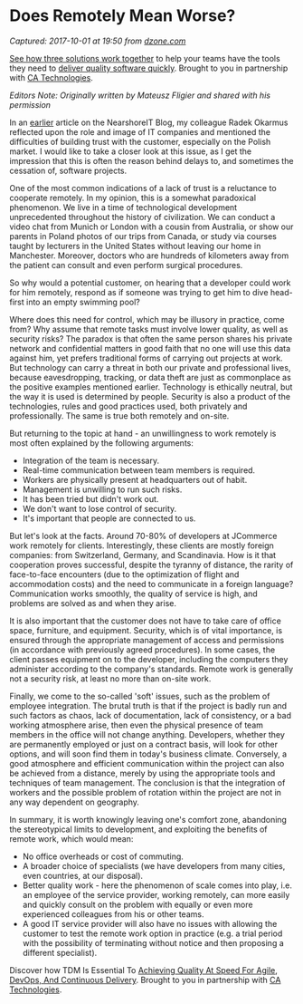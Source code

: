 # Does Remotely Mean Worse?

_Captured: 2017-10-01 at 19:50 from [dzone.com](https://dzone.com/articles/outsourcing-does-remotely-mean-worse?edition=329500&utm_source=Daily%20Digest&utm_medium=email&utm_campaign=Daily%20Digest%202017-10-01)_

[See how three solutions work together](https://dzone.com/go?i=204124&u=https%3A%2F%2Fad.doubleclick.net%2Fddm%2Ftrackclk%2FN6040.130331DZONE%2FB11226848.150413346%3Bdc_trk_aid%3D321098505%3Bdc_trk_cid%3D81553809%3Bdc_lat%3D%3Bdc_rdid%3D%3Btag_for_child_directed_treatment%3D) to help your teams have the tools they need to [deliver quality software quickly](https://dzone.com/go?i=204124&u=https%3A%2F%2Fad.doubleclick.net%2Fddm%2Ftrackclk%2FN6040.130331DZONE%2FB11226848.150123399%3Bdc_trk_aid%3D321096583%3Bdc_trk_cid%3D81552442%3Bdc_lat%3D%3Bdc_rdid%3D%3Btag_for_child_directed_treatment%3D). Brought to you in partnership with [CA Technologies](https://dzone.com/go?i=204124&u=https%3A%2F%2Fad.doubleclick.net%2Fddm%2Ftrackclk%2FN6040.130331DZONE%2FB11226848.150413346%3Bdc_trk_aid%3D321098505%3Bdc_trk_cid%3D81553809%3Bdc_lat%3D%3Bdc_rdid%3D%3Btag_for_child_directed_treatment%3D).

_Editors Note: Originally written by Mateusz Fligier and shared with his permission_

In an [earlier](http://blog.nearshore-it.eu/outsourcing/it-service-provider-trusted-technology-partner/) article on the NearshoreIT Blog, my colleague Radek Okarmus reflected upon the role and image of IT companies and mentioned the difficulties of building trust with the customer, especially on the Polish market. I would like to take a closer look at this issue, as I get the impression that this is often the reason behind delays to, and sometimes the cessation of, software projects.

One of the most common indications of a lack of trust is a reluctance to cooperate remotely. In my opinion, this is a somewhat paradoxical phenomenon. We live in a time of technological development unprecedented throughout the history of civilization. We can conduct a video chat from Munich or London with a cousin from Australia, or show our parents in Poland photos of our trips from Canada, or study via courses taught by lecturers in the United States without leaving our home in Manchester. Moreover, doctors who are hundreds of kilometers away from the patient can consult and even perform surgical procedures.

So why would a potential customer, on hearing that a developer could work for him remotely, respond as if someone was trying to get him to dive head-first into an empty swimming pool?

Where does this need for control, which may be illusory in practice, come from? Why assume that remote tasks must involve lower quality, as well as security risks? The paradox is that often the same person shares his private network and confidential matters in good faith that no one will use this data against him, yet prefers traditional forms of carrying out projects at work. But technology can carry a threat in both our private and professional lives, because eavesdropping, tracking, or data theft are just as commonplace as the positive examples mentioned earlier. Technology is ethically neutral, but the way it is used is determined by people. Security is also a product of the technologies, rules and good practices used, both privately and professionally. The same is true both remotely and on-site.

But returning to the topic at hand - an unwillingness to work remotely is most often explained by the following arguments:

  * Integration of the team is necessary.
  * Real-time communication between team members is required.
  * Workers are physically present at headquarters out of habit.
  * Management is unwilling to run such risks.
  * It has been tried but didn't work out.
  * We don't want to lose control of security.
  * It's important that people are connected to us.

But let's look at the facts. Around 70-80% of developers at JCommerce work remotely for clients. Interestingly, these clients are mostly foreign companies: from Switzerland, Germany, and Scandinavia. How is it that cooperation proves successful, despite the tyranny of distance, the rarity of face-to-face encounters (due to the optimization of flight and accommodation costs) and the need to communicate in a foreign language? Communication works smoothly, the quality of service is high, and problems are solved as and when they arise.

It is also important that the customer does not have to take care of office space, furniture, and equipment. Security, which is of vital importance, is ensured through the appropriate management of access and permissions (in accordance with previously agreed procedures). In some cases, the client passes equipment on to the developer, including the computers they administer according to the company's standards. Remote work is generally not a security risk, at least no more than on-site work.

Finally, we come to the so-called 'soft' issues, such as the problem of employee integration. The brutal truth is that if the project is badly run and such factors as chaos, lack of documentation, lack of consistency, or a bad working atmosphere arise, then even the physical presence of team members in the office will not change anything. Developers, whether they are permanently employed or just on a contract basis, will look for other options, and will soon find them in today's business climate. Conversely, a good atmosphere and efficient communication within the project can also be achieved from a distance, merely by using the appropriate tools and techniques of team management. The conclusion is that the integration of workers and the possible problem of rotation within the project are not in any way dependent on geography.

In summary, it is worth knowingly leaving one's comfort zone, abandoning the stereotypical limits to development, and exploiting the benefits of remote work, which would mean:

  * No office overheads or cost of commuting.
  * A broader choice of specialists (we have developers from many cities, even countries, at our disposal).
  * Better quality work - here the phenomenon of scale comes into play, i.e. an employee of the service provider, working remotely, can more easily and quickly consult on the problem with equally or even more experienced colleagues from his or other teams.
  * A good IT service provider will also have no issues with allowing the customer to test the remote work option in practice (e.g. a trial period with the possibility of terminating without notice and then proposing a different specialist).

Discover how TDM Is Essential To [Achieving Quality At Speed For Agile, DevOps, And Continuous Delivery](https://dzone.com/go?i=204125&u=https%3A%2F%2Fad.doubleclick.net%2Fddm%2Ftrackclk%2FN6040.130331DZONE%2FB11226848.150413345%3Bdc_trk_aid%3D321095198%3Bdc_trk_cid%3D81552443%3Bdc_lat%3D%3Bdc_rdid%3D%3Btag_for_child_directed_treatment%3D). Brought to you in partnership with [CA Technologies](https://dzone.com/go?i=204125&u=https%3A%2F%2Fad.doubleclick.net%2Fddm%2Ftrackclk%2FN6040.130331DZONE%2FB11226848.150413345%3Bdc_trk_aid%3D321095198%3Bdc_trk_cid%3D81552443%3Bdc_lat%3D%3Bdc_rdid%3D%3Btag_for_child_directed_treatment%3D).

